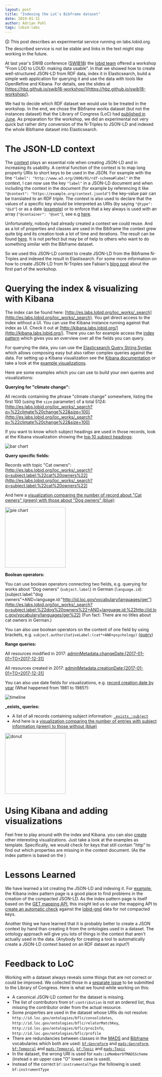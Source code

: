 ```yaml
---
layout: post
title: "Indexing the LoC's Bibframe dataset"
date: 2019-01-31
author: Adrian Pohl
tags: lobid-labs
---
```


<div class="alert-info">
&#x1f6c8; This post describes an experimental service running on labs.lobid.org. The described service is not be stable and links in the text might stop working in the future.
</div>


At last year's SWIB conference ([SWIB18](http://swib.org/swib18/programme.html)) the [lobid team](http://lobid.org/team/) offered a workshop "From LOD to LOUD: making data usable". In that we showed how to create well-structured JSON-LD from RDF data, index it in Elasticsearch, build a simple web application for querying it and use the data with tools like OpenRefine and Kibana. For details, see the slides at [https://hbz.github.io/swib18-workshop/](https://hbz.github.io/swib18-workshop/).

We had to decide which RDF dataset we would use to be treated in the workshop. In the end, we chose the Bibframe works dataset (but not the instances dataset) that the Library of Congress (LoC) had [published in June](https://listserv.loc.gov/cgi-bin/wa?A2=BIBFRAME;3141fdaf.1806). As preparation for the workshop, we did an experimental not very quick but rather dirty conversion of the N-Triples to JSON-LD and indexed the whole Bibframe dataset into Elasticsearch.

# The JSON-LD context

The [context](https://json-ld.org/spec/latest/json-ld/#the-context) plays an essential role when creating JSON-LD and in increasing its usability. A central function of the context is to map long property URIs to short keys to be used in the JSON. For example with the line `"label": "http://www.w3.org/2000/01/rdf-schema#label"` in the context, I can now use the key `"label"` in a JSON-LD document and when including the context in the document (for example by referencing it like `"@context": "https://example.org/context.jsonld"`) the key-value pair can be translated to an RDF triple. The context is also used to declare that the values of a specific key should be interpreted as URIs (by saying `"@type": "@id"`) or as a date ([example](https://github.com/hbz/swib18-workshop/blob/85b3d87d2d3d18f7f435a617a3e8b7c104b56b3f/data/context.json#L139-L142)) or to enforce that a key always is used with an array (`"@container": "@set"`), see e.g [here](https://github.com/hbz/swib18-workshop/blob/85b3d87d2d3d18f7f435a617a3e8b7c104b56b3f/data/context.json#L263-L267).

Unfortunately, nobody had already created a context we could reuse. And as a lot of properties and classes are used in the Bibframe the context grew quite big and its creation took a lot of time and iterations. The result can be found [here](https://github.com/hbz/swib18-workshop/blob/master/data/context.json). It is not perfect but may be of help to others who want to do something similar with the Bibframe dataset.

So we used this JSON-LD context to create JSON-LD from the Bibframe N-Triples and indexed the result in Elastisearch. For some more information on how to create JSON-LD from N-Triples see Fabian's [blog post](http://fsteeg.com/notes/from-rdf-to-json-with-json-ld) about the first part of the workshop.

# Querying the index & visualizing with Kibana

The index can be found here: [http://es.labs.lobid.org/loc_works/_search](http://es.labs.lobid.org/loc_works/_search). You get direct access to the index without a UI. You can use the Kibana instance running against that index as UI. Check it out at [http://kibana.labs.lobid.org/](http://kibana.labs.lobid.org/). There you can for example access the [index pattern](http://kibana.labs.lobid.org/app/kibana#/management/kibana/indices/AWcq7SBQx7AjQfXZ73pv) which gives you an overview over all the fields you can query.

For querying the data, you can use the [Elasticsearch Query String Syntax](https://www.elastic.co/guide/en/elasticsearch/reference/5.6/query-dsl-query-string-query.html#query-string-syntax) which allows composing easy  but also rather complex queries against the data. For setting up a Kibana visualization see the [Kibana documentation](https://www.elastic.co/guide/en/kibana/5.6/createvis.html) or take a look at the [example visualizations](http://kibana.labs.lobid.org/app/kibana#/visualize).

Here are some examples which you can use to build your own queries and visualizations:

**Querying for "climate change":**

All records containing the phrase "climate change" somewhere, listing the first 100 (using the `size` parameter) of a total 5124: [http://es.labs.lobid.org/loc_works/_search?q=%22climate%20change%22&size=100](http://es.labs.lobid.org/loc_works/_search?q=%22climate%20change%22&size=100)

If you want to know which subject headings are used in those records, look at the Kibana visualization showing the [top 10 subject headings](http://kibana.labs.lobid.org/goto/6f8434fca70236e694c189aab538aaf8):

![bar chart](/images/20190201_bibframe-dataset/top-10-subjects-climate-change.png)


**Query specific fields:**

Records with topic "Cat owners": [http://es.labs.lobid.org/loc_works/_search?q=subject.label:%22cat%20owners%22](http://es.labs.lobid.org/loc_works/_search?q=subject.label:%22cat%20owners%22)

And here a [visualization comparing the number of record about "Cat owners" (green) with those about "Dog owners" (blue)](http://kibana.labs.lobid.org/goto/36fc3fb32b0983053dcd7ea8bd226ff9):

<img src="/images/20190201_bibframe-dataset/dogs-vs-cats.png" alt="pie chart" style="width:200px !important;height:200px !important;">

**Boolean operators:**

You can use boolean operators connecting two fields, e.g. querying for works about "Dog owners" (`subject.label`) in German (`language.id`): [subject.label:"dog owners"+AND+language.id:"http://id.loc.gov/vocabulary/languages/ger"](http://es.labs.lobid.org/loc_works/_search?q=subject.label:%22dog%20owners%22+AND+language.id:%22http://id.loc.gov/vocabulary/languages/ger%22) (Fun fact: There are no titles about cat owners in German.)

You can also use boolean operators on the content of one field by using brackets, e.g. `subject.authoritativeLabel:(cat*+AND+psychology)` ([query](http://es.labs.lobid.org/loc_works/_search?q=subject.authoritativeLabel:%28cat*+AND+psychology%29&size=100))

**Range queries:**

All resources modified in 2017: [adminMetadata.changeDate:[2017-01-01+TO+2017-12-31]](http://es.labs.lobid.org/loc_works/_search?q=adminMetadata.changeDate:[2017-01-01+TO+2017-12-31])

All resources created in 2017: [adminMetadata.creationDate:[2017-01-01+TO+2017-12-31]](http://es.labs.lobid.org/loc_works/_search?q=adminMetadata.creationDate:[2017-01-01+TO+2017-12-31])

You can also use date fields for visualizations, e.g. [record creation date by year](http://kibana.labs.lobid.org/goto/49a8fee1a547f276673384d65e868939) (What happened from 1981 to 1985?):

![timeline](/images/20190201_bibframe-dataset/timeline-creation-date.png)

**\_exists\_ queries:**
- A list of all records containing subject information: [`_exists_:subject`](http://es.labs.lobid.org/loc_works/_search?q=_exists_:subject)
- And here is a [visualization comparing the number of entries with subject information (green) to those without (blue)](http://kibana.labs.lobid.org/goto/88cc6fabfc3c35076bd3450e6170b08d)

<img src="/images/20190201_bibframe-dataset/subject-donut.png" alt="donut" style="width:200px !important;height:200px !important;">

# Using Kibana and adding visualizations

Feel free to play around with the index and Kibana. you can also [create](http://kibana.labs.lobid.org/app/kibana#/visualize/new) other interesting visualizations. Just take a look at the examples as template. Specifically, we would check for keys that still contain "http" to find out which properties are missing in the context document. (As the index pattern is based on the )

# Lessons Learned

We have learned a lot creating the JSON-LD and indexing it. For [example](https://github.com/hbz/swib18-workshop/issues/23#issuecomment-438217655), the Kibana index pattern page is a good place to find problems in the creation of the compacted JSON-LD.  As the index pattern page is itself based on the [GET mapping API](https://www.elastic.co/guide/en/elasticsearch/reference/current/indices-get-mapping.html), this insight led us to use the mapping API to [create an automatic check](https://github.com/hbz/lobid-gnd/issues/171) against the [lobid-gnd](http://blog.lobid.org/tags/lobid-gnd) data for not compacted keys.

Another thing we have learned that it is probably better to create a JSON context by hand than creating it from the ontologies used in a dataset. The ontology approach will give you lots of things in the context that aren't actually used in the data. (Anybody for creating a tool to automatically create a JSON-LD context based on an RDF dataset as input?)

# Feedback to LoC

Working with a dataset always reveals some things that are not correct or could be improved. We collected those in a [separate issue](https://github.com/hbz/swib18-workshop/issues/33) to be submitted to the Library of Congress. Here is what we found while working on this:

- A canonical JSON-LD context for the dataset is missing.
- The list of contributors from `bf:contribution` is not an ordered list, thus missing the contributor order from the actual resource.
- Some properties are used in the dataset whose URIs do not resolve: `http://id.loc.gov/ontologies/bflc/consolidates`, `http://id.loc.gov/ontologies/bflc/relatorMatchKey`, `http://id.loc.gov/ontologies/bflc/procInfo`, `http://id.loc.gov/ontologies/bflc/profile`
- There are redundancies between classes in the [MADS](http://www.loc.gov/mads/rdf/v1) and [Bibframe](http://id.loc.gov/ontologies/bibframe/) vocabularies which both are used: [`bf:GenreForm`](http://id.loc.gov/ontologies/bibframe/GenreForm) and [`mads:GenreForm`](http://www.loc.gov/mads/rdf/v1#GenreForm), [`bf:Temporal`](http://id.loc.gov/ontologies/bibframe/Temporal) and [`mads:Temporal`](http://www.loc.gov/mads/rdf/v1#Temporal), [`bf:Topic`](http://id.loc.gov/ontologies/bibframe/Topic) and [`mads:Topic`](http://www.loc.gov/mads/rdf/v1#Topic)
- In the dataset, the wrong URI is used for `mads:isMemberOfMADSScheme` (instead o an upper case "O" lower case is used).
- Instead of the correct `bf:instrumentalType` the following is used: `bf:instrumentType`